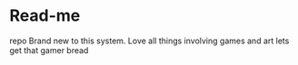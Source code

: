 # Read-me
repo
Brand new to this system. Love all things involving games and art
lets get that gamer bread

